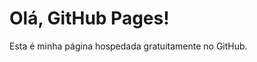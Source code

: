 <!DOCTYPE html>
<html lang="pt-BR">
<head>
  <meta charset="UTF-8" />
  <title>Minha Página no GitHub</title>
</head>
<body>
  <h1>Olá, GitHub Pages!</h1>
  <p>Esta é minha página hospedada gratuitamente no GitHub.</p>
</body>
</html>
